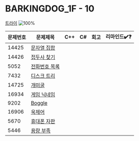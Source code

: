 # BARKINGDOG_1F - 10

[트라이](https://github.com/encrypted-def/basic-algo-lecture/blob/master/workbook/0x1F.md)
![100%](https://progress-bar.xyz/0/?scale=10&title=progress&width=500&color=babaca&suffix=/10)

| 문제번호 | 문제제목                             | C++ | C#  | 회고 | 리마인드✔️❓ |
| -------- | ------------------------------------ | --- | --- | ---- | ------------ |
| 14425    | [문자열 집합](https://boj.kr/14425)  |     |     |      |              |
| 14426    | [접두사 찾기](https://boj.kr/14426)  |     |     |      |              |
| 5052     | [전화번호 목록](https://boj.kr/5052) |     |     |      |              |
| 7432     | [디스크 트리](https://boj.kr/7432)   |     |     |      |              |
| 14725    | [개미굴](https://boj.kr/14725)       |     |     |      |              |
| 16934    | [게임 닉네임](https://boj.kr/16934)  |     |     |      |              |
| 9202     | [Boggle](https://boj.kr/9202)        |     |     |      |              |
| 16906    | [욱제어](https://boj.kr/16906)       |     |     |      |              |
| 5670     | [휴대폰 자판](https://boj.kr/5670)   |     |     |      |              |
| 5446     | [용량 부족](https://boj.kr/5446)     |     |     |      |              |
